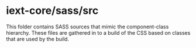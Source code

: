 # iext-core/sass/src

This folder contains SASS sources that mimic the component-class hierarchy. These files
are gathered in to a build of the CSS based on classes that are used by the build.
